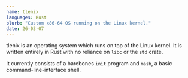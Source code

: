 ```yaml
---
name: tlenix
languages: Rust
blurb: "Custom x86-64 OS running on the Linux kernel."
date: 26-03-07
---
```


tlenix is an operating system which runs on top of the Linux kernel. It is written entirely in Rust with no reliance on `libc` or the `std` crate.

It currently consists of a barebones `init` program and `mash`, a basic command-line-interface shell.
